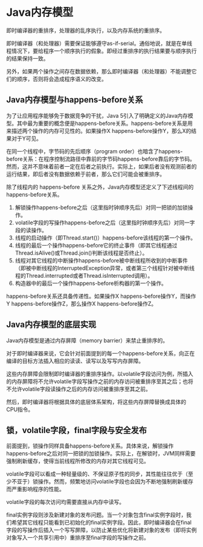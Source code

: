 # Java内存模型

即时编译器的重排序，处理器的乱序执行，以及内存系统的重排序。

即时编译器（和处理器）需要保证能够遵守as-if-serial。通俗地说，就是在单线程情况下，要给程序一个顺序执行的假象。即经过重排序的执行结果要与顺序执行的结果保持一致。

另外，如果两个操作之间存在数据依赖，那么即时编译器（和处理器）不能调整它们的顺序，否则将会造成程序语义的改变。

## Java内存模型与happens-before关系

为了让应用程序能够免于数据竞争的干扰，Java 5引入了明确定义的Java内存模型。其中最为重要的概念便是happens-before关系。happens-before关系是用来描述两个操作的内存可见性的。如果操作X happens-before操作Y，那么X的结果对于Y可见。

在同一个线程中，字节码的先后顺序（program order）也暗含了happens-before关系：在程序控制流路径中靠前的字节码happens-before靠后的字节码。然而，这并不意味着前者一定在后者之前执行。实际上，如果后者没有观测前者的运行结果，即后者没有数据依赖于前者，那么它们可能会被重排序。

除了线程内的 happens-before 关系之外，Java内存模型还定义了下述线程间的happens-before关系。

1. 解锁操作happens-before之后（这里指时钟顺序先后）对同一把锁的加锁操作。
2. volatile字段的写操作happens-before之后（这里指时钟顺序先后）对同一字段的读操作。
3. 线程的启动操作（即Thread.start()）happens-before该线程的第一个操作。
4. 线程的最后一个操作happens-before它的终止事件（即其它线程通过Thread.isAlive()或Thread.join()判断该线程是否终止）。
5. 线程对其它线程的中断操作happens-before被中断线程所收到的中断事件（即被中断线程的InterruptedException异常，或者第三个线程针对被中断线程的Thread.interrupted或者Thread.isInterrupted调用）。
6. 构造器中的最后一个操作happens-before析构器的第一个操作。

happens-before关系还具备传递性。如果操作X happens-before操作Y，而操作Y happens-before操作Z，那么操作X happens-before操作Z。

## Java内存模型的底层实现

Java内存模型是通过内存屏障（memory barrier）来禁止重排序的。

对于即时编译器来说，它会针对前面提到的每一个happens-before关系，向正在编译的目标方法插入相应的读读、读写以及写写内存屏障。

这些内存屏障会限制即时编译器的重排序操作。以volatile字段访问为例，所插入的内存屏障将不允许volatile字段写操作之前的内存访问被重排序至其之后；也将不允许volatile字段读操作之后的内存访问被重排序至其之前。

然后，即时编译器将根据具体的底层体系架构，将这些内存屏障替换成具体的CPU指令。

## 锁，volatile字段，final字段与安全发布

前面提到，锁操作同样具备happens-before关系。具体来说，解锁操作happens-before之后对同一把锁的加锁操作。实际上，在解锁时，JVM同样需要强制刷新缓存，使得当前线程所修改的内存对其它线程可见。

volatile字段可以看成一种轻量级的、不保证原子性的同步，其性能往往优于（至少不亚于）锁操作。然而，频繁地访问volatile字段也会因为不断地强制刷新缓存而严重影响程序的性能。

volatile字段的每次访问均需要直接从内存中读写。

final实例字段则涉及新建对象的发布问题。当一个对象包含final实例字段时，我们希望其它线程只能看到已初始化的final实例字段。因此，即时编译器会在final字段的写操作后插入一个写写屏障，以防止某些优化将新建对象的发布（即将实例对象写入一个共享引用中）重排序至final字段的写操作之前。
